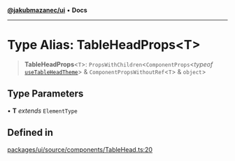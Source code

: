 [**@jakubmazanec/ui**](../README.md) • **Docs**

---

# Type Alias: TableHeadProps\<T\>

> **TableHeadProps**\<`T`\>: `PropsWithChildren`\<`ComponentProps`\<_typeof_
> [`useTableHeadTheme`](../functions/useTableHeadTheme.md)\> & `ComponentPropsWithoutRef`\<`T`\> &
> `object`\>

## Type Parameters

• **T** _extends_ `ElementType`

## Defined in

[packages/ui/source/components/TableHead.ts:20](https://github.com/jakubmazanec/tools/blob/eb8c22844f0a0aa0874efeab93afc2bd96c269e6/packages/ui/source/components/TableHead.ts#L20)
